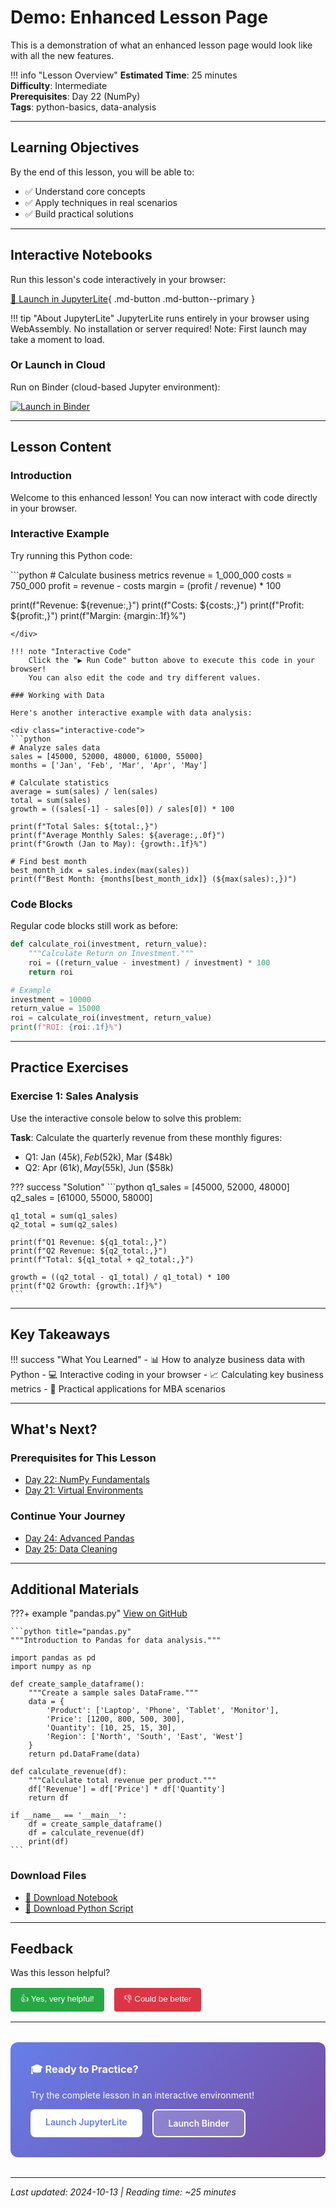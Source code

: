 # Demo: Enhanced Lesson Page

This is a demonstration of what an enhanced lesson page would look like with all the new features.

!!! info "Lesson Overview"
    **Estimated Time**: 25 minutes  
    **Difficulty**: Intermediate  
    **Prerequisites**: Day 22 (NumPy)  
    **Tags**: python-basics, data-analysis

---

## Learning Objectives

By the end of this lesson, you will be able to:

- ✅ Understand core concepts
- ✅ Apply techniques in real scenarios
- ✅ Build practical solutions

---

## Interactive Notebooks

Run this lesson's code interactively in your browser:

[🚀 Launch in JupyterLite](../jupyterlite/lab?path=Day_23_Pandas/pandas.ipynb){ .md-button .md-button--primary }

!!! tip "About JupyterLite"
    JupyterLite runs entirely in your browser using WebAssembly. No installation or server required! 
    Note: First launch may take a moment to load.

### Or Launch in Cloud

Run on Binder (cloud-based Jupyter environment):

[![Launch in Binder](https://mybinder.org/badge_logo.svg)](https://mybinder.org/v2/gh/saint2706/Coding-For-MBA/main?filepath=Day_23_Pandas/pandas.ipynb)

---

## Lesson Content

### Introduction

Welcome to this enhanced lesson! You can now interact with code directly in your browser.

### Interactive Example

Try running this Python code:

<div class="interactive-code">
```python
# Calculate business metrics
revenue = 1_000_000
costs = 750_000
profit = revenue - costs
margin = (profit / revenue) * 100

print(f"Revenue: ${revenue:,}")
print(f"Costs: ${costs:,}")
print(f"Profit: ${profit:,}")
print(f"Margin: {margin:.1f}%")
```
</div>

!!! note "Interactive Code"
    Click the "▶ Run Code" button above to execute this code in your browser!
    You can also edit the code and try different values.

### Working with Data

Here's another interactive example with data analysis:

<div class="interactive-code">
```python
# Analyze sales data
sales = [45000, 52000, 48000, 61000, 55000]
months = ['Jan', 'Feb', 'Mar', 'Apr', 'May']

# Calculate statistics
average = sum(sales) / len(sales)
total = sum(sales)
growth = ((sales[-1] - sales[0]) / sales[0]) * 100

print(f"Total Sales: ${total:,}")
print(f"Average Monthly Sales: ${average:,.0f}")
print(f"Growth (Jan to May): {growth:.1f}%")

# Find best month
best_month_idx = sales.index(max(sales))
print(f"Best Month: {months[best_month_idx]} (${max(sales):,})")
```
</div>

### Code Blocks

Regular code blocks still work as before:

```python
def calculate_roi(investment, return_value):
    """Calculate Return on Investment."""
    roi = ((return_value - investment) / investment) * 100
    return roi

# Example
investment = 10000
return_value = 15000
roi = calculate_roi(investment, return_value)
print(f"ROI: {roi:.1f}%")
```

---

## Practice Exercises

### Exercise 1: Sales Analysis

Use the interactive console below to solve this problem:

**Task**: Calculate the quarterly revenue from these monthly figures:
- Q1: Jan ($45k), Feb ($52k), Mar ($48k)
- Q2: Apr ($61k), May ($55k), Jun ($58k)

<div id="exercise1"></div>
<script>
if (typeof createInteractiveWidget !== 'undefined') {
  createInteractiveWidget(
    document.getElementById('exercise1'),
    '# Calculate quarterly revenue\nq1_sales = [45000, 52000, 48000]\nq2_sales = [61000, 55000, 58000]\n\n# Your code here\n'
  );
}
</script>

??? success "Solution"
    ```python
    q1_sales = [45000, 52000, 48000]
    q2_sales = [61000, 55000, 58000]
    
    q1_total = sum(q1_sales)
    q2_total = sum(q2_sales)
    
    print(f"Q1 Revenue: ${q1_total:,}")
    print(f"Q2 Revenue: ${q2_total:,}")
    print(f"Total: ${q1_total + q2_total:,}")
    
    growth = ((q2_total - q1_total) / q1_total) * 100
    print(f"Q2 Growth: {growth:.1f}%")
    ```

---

## Key Takeaways

!!! success "What You Learned"
    - 📊 How to analyze business data with Python
    - 💻 Interactive coding in your browser
    - 📈 Calculating key business metrics
    - 🎯 Practical applications for MBA scenarios

---

## What's Next?

### Prerequisites for This Lesson
- [Day 22: NumPy Fundamentals](day-22-numpy.md)
- [Day 21: Virtual Environments](day-21-virtual-environments.md)

### Continue Your Journey
- [Day 24: Advanced Pandas](day-24-pandas-advanced.md) 
- [Day 25: Data Cleaning](day-25-data-cleaning.md)

---

## Additional Materials

???+ example "pandas.py"
    [View on GitHub](https://github.com/saint2706/Coding-For-MBA/blob/main/Day_23_Pandas/pandas.py)

    ```python title="pandas.py"
    """Introduction to Pandas for data analysis."""
    
    import pandas as pd
    import numpy as np
    
    def create_sample_dataframe():
        """Create a sample sales DataFrame."""
        data = {
            'Product': ['Laptop', 'Phone', 'Tablet', 'Monitor'],
            'Price': [1200, 800, 500, 300],
            'Quantity': [10, 25, 15, 30],
            'Region': ['North', 'South', 'East', 'West']
        }
        return pd.DataFrame(data)
    
    def calculate_revenue(df):
        """Calculate total revenue per product."""
        df['Revenue'] = df['Price'] * df['Quantity']
        return df
    
    if __name__ == '__main__':
        df = create_sample_dataframe()
        df = calculate_revenue(df)
        print(df)
    ```

### Download Files
- [📓 Download Notebook](https://github.com/saint2706/Coding-For-MBA/raw/main/Day_23_Pandas/pandas.ipynb)
- [🐍 Download Python Script](https://github.com/saint2706/Coding-For-MBA/raw/main/Day_23_Pandas/pandas.py)

---

## Feedback

Was this lesson helpful?

<div style="display: flex; gap: 1rem; margin: 1rem 0;">
  <button onclick="alert('Thank you for your feedback!')" style="padding: 0.5rem 1rem; background: #28a745; color: white; border: none; border-radius: 4px; cursor: pointer;">👍 Yes, very helpful!</button>
  <button onclick="alert('Thanks for letting us know. We\'ll work on improving this lesson.')" style="padding: 0.5rem 1rem; background: #dc3545; color: white; border: none; border-radius: 4px; cursor: pointer;">👎 Could be better</button>
</div>

---

<div style="background: linear-gradient(135deg, #667eea 0%, #764ba2 100%); padding: 2rem; border-radius: 12px; color: white; margin: 2rem 0;">
  <h3 style="color: white; margin-top: 0;">🎓 Ready to Practice?</h3>
  <p>Try the complete lesson in an interactive environment!</p>
  <div style="display: flex; gap: 1rem; flex-wrap: wrap;">
    <a href="../jupyterlite/lab?path=Day_23_Pandas/pandas.ipynb" style="display: inline-block; padding: 0.75rem 1.5rem; background: white; color: #667eea; text-decoration: none; border-radius: 8px; font-weight: 600;">Launch JupyterLite</a>
    <a href="https://mybinder.org/v2/gh/saint2706/Coding-For-MBA/main?filepath=Day_23_Pandas/pandas.ipynb" style="display: inline-block; padding: 0.75rem 1.5rem; background: rgba(255,255,255,0.2); color: white; text-decoration: none; border: 2px solid white; border-radius: 8px; font-weight: 600;">Launch Binder</a>
  </div>
</div>

---

*Last updated: 2024-10-13 | Reading time: ~25 minutes*
